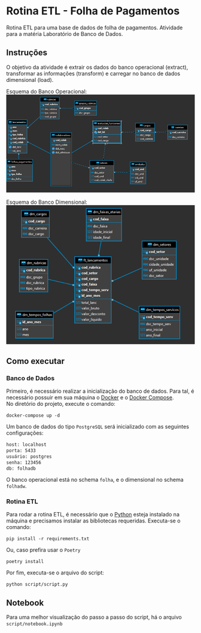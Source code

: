 # Rotina ETL - Folha de Pagamentos

Rotina ETL para uma base de dados de folha de pagamentos. Atividade para a matéria Laboratório de Banco de Dados.

## Instruções

O objetivo da atividade é extrair os dados do banco operacional (extract), transformar as informações (transform) e carregar no banco de dados dimensional (load).

Esquema do Banco Operacional:
![Esquema do Banco Operacional](assets/folha_operacional.png)

Esquema do Banco Dimensional:
![Esquema do Banco Dimensional](assets/folha_dimensional_estrela.png)

## Como executar

### Banco de Dados
Primeiro, é necessário realizar a inicialização do banco de dados. 
Para tal, é necessário possuir em sua máquina o [Docker](https://docs.docker.com/get-docker/) e o [Docker Compose](https://docs.docker.com/compose/install/).  
No diretório do projeto, execute o comando:
```
docker-compose up -d
```
Um banco de dados do tipo `PostgreSQL` será inicializado com as seguintes configurações:
```
host: localhost
porta: 5433
usuário: postgres
senha: 123456
db: folhadb
```
O banco operacional está no schema `folha`, e o dimensional no schema `folhadw`.

### Rotina ETL
Para rodar a rotina ETL, é necessário que o [Python](https://www.python.org/downloads/) esteja instalado na máquina e precisamos instalar as bibliotecas requeridas.
Executa-se o comando:
```
pip install -r requirements.txt
```
Ou, caso prefira usar o `Poetry`
```
poetry install
```
Por fim, executa-se o arquivo do script:
```
python script/script.py
```

## Notebook
Para uma melhor visualização do passo a passo do script, há o arquivo `script/notebook.ipynb`